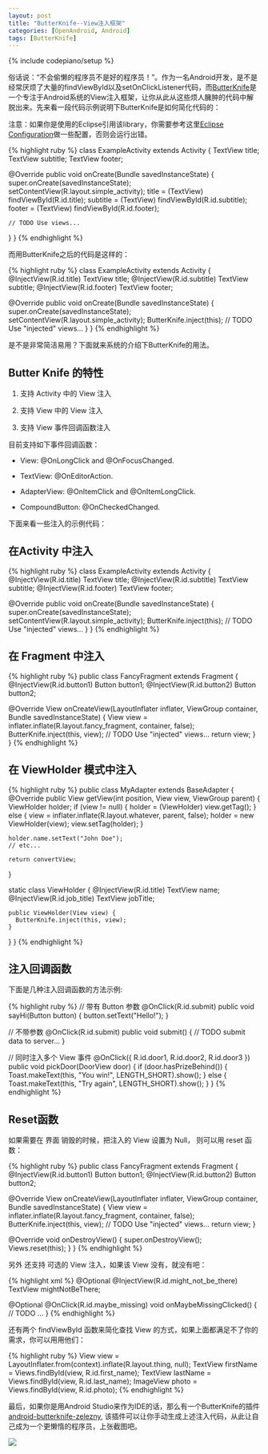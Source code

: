 ```yaml
---
layout: post
title: "ButterKnife--View注入框架"
categories: [OpenAndroid, Android]
tags: [ButterKnife]
---
```

{% include codepiano/setup %}

俗话说：“不会偷懒的程序员不是好的程序员！”。作为一名Android开发，是不是经常厌烦了大量的findViewById以及setOnClickListener代码，而[ButterKnife](https://github.com/JakeWharton/butterknife)是一个专注于Android系统的View注入框架，让你从此从这些烦人臃肿的代码中解脱出来。先来看一段代码示例说明下ButterKnife是如何简化代码的：

注意：如果你是使用的Eclipse引用该library，你需要参考这里[Eclipse Configuration](http://jakewharton.github.io/butterknife/ide-eclipse.html)做一些配置，否则会运行出错。

{% highlight ruby %}
class ExampleActivity extends Activity {
  TextView title;
  TextView subtitle;
  TextView footer;

  @Override public void onCreate(Bundle savedInstanceState) {
    super.onCreate(savedInstanceState);
    setContentView(R.layout.simple_activity);
    title = (TextView) findViewById(R.id.title);
    subtitle = (TextView) findViewById(R.id.subtitle);
    footer = (TextView) findViewById(R.id.footer);

    // TODO Use views...
  }
}
{% endhighlight %}

而用ButterKnife之后的代码是这样的：

{% highlight ruby %}
class ExampleActivity extends Activity {
  @InjectView(R.id.title) TextView title;
  @InjectView(R.id.subtitle) TextView subtitle;
  @InjectView(R.id.footer) TextView footer;

  @Override public void onCreate(Bundle savedInstanceState) {
    super.onCreate(savedInstanceState);
    setContentView(R.layout.simple_activity);
    ButterKnife.inject(this);
    // TODO Use "injected" views...
  }
}
{% endhighlight %}

是不是非常简洁易用？下面就来系统的介绍下ButterKnife的用法。

## Butter Knife 的特性

1. 支持 Activity 中的 View 注入

2. 支持 View 中的 View 注入

3. 支持 View 事件回调函数注入

目前支持如下事件回调函数：

* View: @OnLongClick and @OnFocusChanged.

* TextView: @OnEditorAction.

* AdapterView: @OnItemClick and @OnItemLongClick.

* CompoundButton: @OnCheckedChanged.

下面来看一些注入的示例代码：

## 在Activity 中注入

{% highlight ruby %}
class ExampleActivity extends Activity {
  @InjectView(R.id.title) TextView title;
  @InjectView(R.id.subtitle) TextView subtitle;
  @InjectView(R.id.footer) TextView footer;
 
  @Override public void onCreate(Bundle savedInstanceState) {
    super.onCreate(savedInstanceState);
    setContentView(R.layout.simple_activity);
    ButterKnife.inject(this);
    // TODO Use "injected" views...
  }
}
{% endhighlight %}

## 在 Fragment 中注入

{% highlight ruby %}
public class FancyFragment extends Fragment {
  @InjectView(R.id.button1) Button button1;
  @InjectView(R.id.button2) Button button2;
 
  @Override View onCreateView(LayoutInflater inflater, ViewGroup container, Bundle savedInstanceState) {
    View view = inflater.inflate(R.layout.fancy_fragment, container, false);
    ButterKnife.inject(this, view);
    // TODO Use "injected" views...
    return view;
  }
}
{% endhighlight %}

## 在 ViewHolder 模式中注入

{% highlight ruby %}
public class MyAdapter extends BaseAdapter {
  @Override public View getView(int position, View view, ViewGroup parent) {
    ViewHolder holder;
    if (view != null) {
      holder = (ViewHolder) view.getTag();
    } else {
      view = inflater.inflate(R.layout.whatever, parent, false);
      holder = new ViewHolder(view);
      view.setTag(holder);
    }
 
    holder.name.setText("John Doe");
    // etc...
 
    return convertView;
  }
 
  static class ViewHolder {
    @InjectView(R.id.title) TextView name;
    @InjectView(R.id.job_title) TextView jobTitle;
 
    public ViewHolder(View view) {
      ButterKnife.inject(this, view);
    }
  }
}
{% endhighlight %}

## 注入回调函数

下面是几种注入回调函数的方法示例:

{% highlight ruby %}
// 带有 Button 参数
@OnClick(R.id.submit)
public void sayHi(Button button) {
  button.setText("Hello!");
}
 
// 不带参数
@OnClick(R.id.submit)
public void submit() {
  // TODO submit data to server...
}
 
// 同时注入多个 View 事件
@OnClick({ R.id.door1, R.id.door2, R.id.door3 })
public void pickDoor(DoorView door) {
  if (door.hasPrizeBehind()) {
    Toast.makeText(this, "You win!", LENGTH_SHORT).show();
  } else {
    Toast.makeText(this, "Try again", LENGTH_SHORT).show();
  }
}
{% endhighlight %}

## Reset函数

如果需要在 界面 销毁的时候，把注入的 View 设置为 Null， 则可以用 reset 函数：

{% highlight ruby %}
public class FancyFragment extends Fragment {
  @InjectView(R.id.button1) Button button1;
  @InjectView(R.id.button2) Button button2;
 
  @Override View onCreateView(LayoutInflater inflater, ViewGroup container, Bundle savedInstanceState) {
    View view = inflater.inflate(R.layout.fancy_fragment, container, false);
    ButterKnife.inject(this, view);
    // TODO Use "injected" views...
    return view;
  }
 
  @Override void onDestroyView() {
    super.onDestroyView();
    Views.reset(this);
  }
}
{% endhighlight %}

另外 还支持 可选的 View 注入，如果该 View 没有，就没有吧：

{% highlight xml %}
@Optional @InjectView(R.id.might_not_be_there) TextView mightNotBeThere;
 
@Optional @OnClick(R.id.maybe_missing) void onMaybeMissingClicked() {
  // TODO ...
}
{% endhighlight %}

还有两个 findViewById 函数来简化查找 View 的方式，如果上面都满足不了你的需求，你可以用用他们：

{% highlight ruby %}
View view = LayoutInflater.from(context).inflate(R.layout.thing, null);
TextView firstName = Views.findById(view, R.id.first_name);
TextView lastName = Views.findById(view, R.id.last_name);
ImageView photo = Views.findById(view, R.id.photo);
{% endhighlight %}

最后，如果你是用Android Studio来作为IDE的话，那么有一个ButterKnife的插件[android-butterknife-zelezny](https://github.com/inmite/android-butterknife-zelezny), 该插件可以让你手动生成上述注入代码，从此让自己成为一个更懒惰的程序员，上张截图吧。

<img src="https://raw2.github.com/inmite/android-butterknife-zelezny/master/img/zelezny_animated.gif">